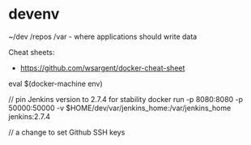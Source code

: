# devenv

~/dev
    /repos
    /var - where applications should write data

Cheat sheets:
- https://github.com/wsargent/docker-cheat-sheet


eval $(docker-machine env)

// pin Jenkins version to 2.7.4 for stability
docker run -p 8080:8080 -p 50000:50000 -v $HOME/dev/var/jenkins_home:/var/jenkins_home jenkins:2.7.4

// a change to set Github SSH keys

